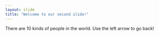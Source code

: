 ```yaml
---
layout: slide
title: "Welcome to our second slide!"
---
```

There are 10 kinds of people in the world.
Use the left arrow to go back!
